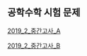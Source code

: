 ## 공학수학 시험 문제

[2019_2_중간고사_A](https://colab.research.google.com/github/SeoulTechPSE/EngMath/blob/master/exams/mid_2019_2_A.ipynb)<p>
[2019_2_중간고사_B](https://colab.research.google.com/github/SeoulTechPSE/EngMath/blob/master/exams/mid_2019_2_B.ipynb)
